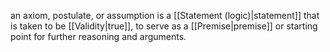 an axiom, postulate, or assumption is a [[Statement (logic)|statement]] that is taken to be [[Validity|true]], to serve as a [[Premise|premise]] or starting point for further reasoning and arguments.